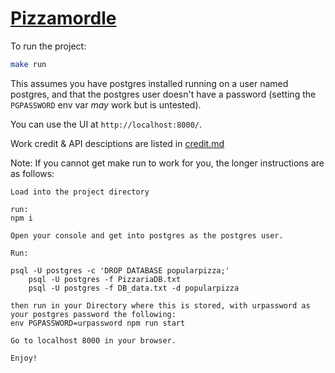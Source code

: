 # [Pizzamordle](https://github.com/Kartoffelsaft/CSS475-Pizzamordle)

To run the project:
```bash
make run
```

This assumes you have postgres installed running on a user named postgres, and
that the postgres user doesn't have a password (setting the `PGPASSWORD` env
var *may* work but is untested).

You can use the UI at `http://localhost:8000/`.

Work credit & API desciptions are listed in [credit.md](./credit.md)

Note: If you cannot get make run to work for you, the longer instructions are as follows:
```
Load into the project directory

run:
npm i

Open your console and get into postgres as the postgres user.

Run: 

psql -U postgres -c 'DROP DATABASE popularpizza;'
    psql -U postgres -f PizzariaDB.txt
    psql -U postgres -f DB_data.txt -d popularpizza

then run in your Directory where this is stored, with urpassword as your postgres password the following: 
env PGPASSWORD=urpassword npm run start 

Go to localhost 8000 in your browser.

Enjoy!
```
